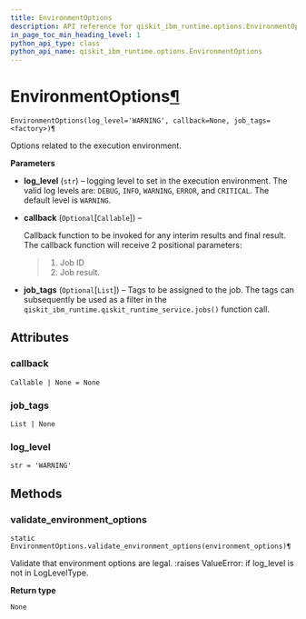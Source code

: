 ```yaml
---
title: EnvironmentOptions
description: API reference for qiskit_ibm_runtime.options.EnvironmentOptions
in_page_toc_min_heading_level: 1
python_api_type: class
python_api_name: qiskit_ibm_runtime.options.EnvironmentOptions
---
```


# EnvironmentOptions[¶](#environmentoptions "Link to this heading")

<span id="qiskit_ibm_runtime.options.EnvironmentOptions" />

`EnvironmentOptions(log_level='WARNING', callback=None, job_tags=<factory>)¶`

Options related to the execution environment.

**Parameters**

*   **log\_level** (`str`) – logging level to set in the execution environment. The valid log levels are: `DEBUG`, `INFO`, `WARNING`, `ERROR`, and `CRITICAL`. The default level is `WARNING`.

*   **callback** (`Optional`\[`Callable`]) –

    Callback function to be invoked for any interim results and final result. The callback function will receive 2 positional parameters:

    > 1.  Job ID
    > 2.  Job result.

*   **job\_tags** (`Optional`\[`List`]) – Tags to be assigned to the job. The tags can subsequently be used as a filter in the `qiskit_ibm_runtime.qiskit_runtime_service.jobs()` function call.

## Attributes

<span id="environmentoptions-callback" />

### callback

<span id="qiskit_ibm_runtime.options.EnvironmentOptions.callback" />

`Callable | None = None`

<span id="environmentoptions-job-tags" />

### job\_tags

<span id="qiskit_ibm_runtime.options.EnvironmentOptions.job_tags" />

`List | None`

<span id="environmentoptions-log-level" />

### log\_level

<span id="qiskit_ibm_runtime.options.EnvironmentOptions.log_level" />

`str = 'WARNING'`

## Methods

<span id="environmentoptions-validate-environment-options" />

### validate\_environment\_options

<span id="qiskit_ibm_runtime.options.EnvironmentOptions.validate_environment_options" />

`static EnvironmentOptions.validate_environment_options(environment_options)¶`

Validate that environment options are legal. :raises ValueError: if log\_level is not in LogLevelType.

**Return type**

`None`

